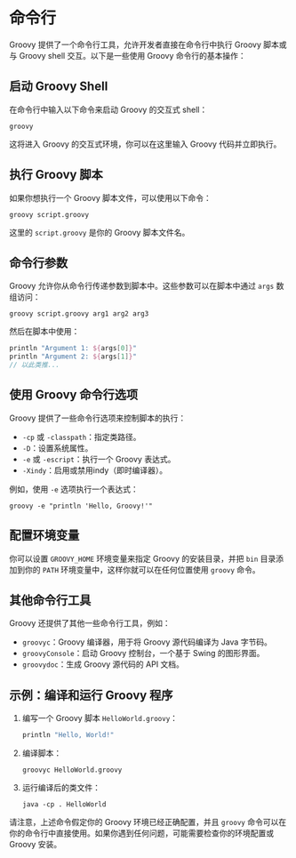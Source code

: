 # 命令行

Groovy 提供了一个命令行工具，允许开发者直接在命令行中执行 Groovy 脚本或与 Groovy shell 交互。以下是一些使用 Groovy 命令行的基本操作：

## 启动 Groovy Shell

在命令行中输入以下命令来启动 Groovy 的交互式 shell：

```shell
groovy
```

这将进入 Groovy 的交互式环境，你可以在这里输入 Groovy 代码并立即执行。

## 执行 Groovy 脚本

如果你想执行一个 Groovy 脚本文件，可以使用以下命令：

```shell
groovy script.groovy
```

这里的 `script.groovy` 是你的 Groovy 脚本文件名。

## 命令行参数

Groovy 允许你从命令行传递参数到脚本中。这些参数可以在脚本中通过 `args` 数组访问：

```shell
groovy script.groovy arg1 arg2 arg3
```

然后在脚本中使用：

```groovy
println "Argument 1: ${args[0]}"
println "Argument 2: ${args[1]}"
// 以此类推...
```

## 使用 Groovy 命令行选项

Groovy 提供了一些命令行选项来控制脚本的执行：

- `-cp` 或 `-classpath`：指定类路径。
- `-D`：设置系统属性。
- `-e` 或 `-escript`：执行一个 Groovy 表达式。
- `-Xindy`：启用或禁用indy（即时编译器）。

例如，使用 `-e` 选项执行一个表达式：

```shell
groovy -e "println 'Hello, Groovy!'"
```

## 配置环境变量

你可以设置 `GROOVY_HOME` 环境变量来指定 Groovy 的安装目录，并把 `bin` 目录添加到你的 `PATH` 环境变量中，这样你就可以在任何位置使用 `groovy` 命令。

## 其他命令行工具

Groovy 还提供了其他一些命令行工具，例如：

- `groovyc`：Groovy 编译器，用于将 Groovy 源代码编译为 Java 字节码。
- `groovyConsole`：启动 Groovy 控制台，一个基于 Swing 的图形界面。
- `groovydoc`：生成 Groovy 源代码的 API 文档。

## 示例：编译和运行 Groovy 程序

1. 编写一个 Groovy 脚本 `HelloWorld.groovy`：

    ```groovy
    println "Hello, World!"
    ```

2. 编译脚本：

    ```shell
    groovyc HelloWorld.groovy
    ```

3. 运行编译后的类文件：

    ```shell
    java -cp . HelloWorld
    ```

请注意，上述命令假定你的 Groovy 环境已经正确配置，并且 `groovy` 命令可以在你的命令行中直接使用。如果你遇到任何问题，可能需要检查你的环境配置或 Groovy 安装。
